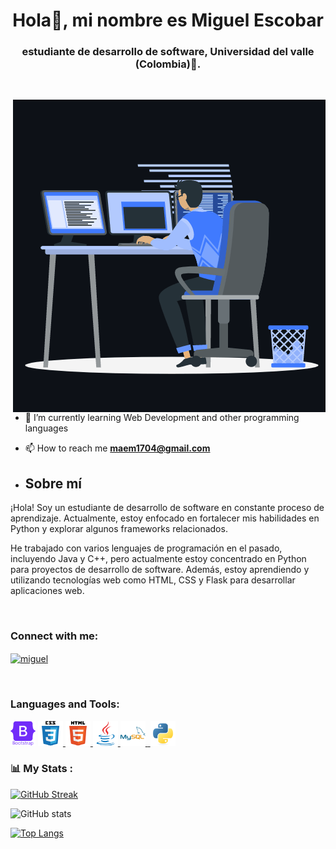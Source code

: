 
<h1 align="center">Hola👋, mi nombre es Miguel Escobar</h1>
<h3 align="center">estudiante de desarrollo de software, Universidad del valle (Colombia)🌟.</h3>

<br>

<p><img align="right" src="https://github.com/Mgsk8/Mgsk8/blob/main/animation_500_kxa883sd.gif" alt="mgsk8" /></p>


- 🌱 I’m currently learning Web Development and other programming languages

- 📫 How to reach me **maem1704@gmail.com**

- ## Sobre mí

¡Hola! Soy un estudiante de desarrollo de software en constante proceso de aprendizaje. Actualmente, estoy enfocado en fortalecer mis habilidades en Python y explorar algunos frameworks relacionados. 

He trabajado con varios lenguajes de programación en el pasado, incluyendo Java y C++, pero actualmente estoy concentrado en Python para proyectos de desarrollo de software. Además, estoy aprendiendo y utilizando tecnologías web como HTML, CSS y Flask para desarrollar aplicaciones web.


<br>

<h3 align="left">Connect with me:</h3>
<p align="left">
  <a href="https://www.instagram.com/miguel_escobar11/" target="blank"><img align="center"
      src="https://raw.githubusercontent.com/rahuldkjain/github-profile-readme-generator/master/src/images/icons/Social/instagram.svg"
      alt="miguel" height="30" width="40" /></a>
</p>

<br>

<h3 align="left">Languages and Tools:</h3>
<p align="left"> </a> <a href="https://getbootstrap.com" target="_blank" rel="noreferrer">
    <img src="https://raw.githubusercontent.com/devicons/devicon/master/icons/bootstrap/bootstrap-plain-wordmark.svg"
      alt="bootstrap" width="40" height="40" /></a> <a href="https://www.w3schools.com/css/" target="_blank"
    rel="noreferrer"> <img src="https://raw.githubusercontent.com/devicons/devicon/master/icons/css3/css3-original-wordmark.svg" alt="css3"
      width="40" height="40" /> </a> <a href="https://www.w3.org/html/" target="_blank" rel="noreferrer"> <img
      src="https://raw.githubusercontent.com/devicons/devicon/master/icons/html5/html5-original-wordmark.svg"
      alt="html5" width="40" height="40" /> </a> <a href="https://www.java.com" target="_blank" rel="noreferrer"> <img
      src="https://raw.githubusercontent.com/devicons/devicon/master/icons/java/java-original.svg" alt="java" width="40"
      height="40" /> <a href="https://www.mysql.com/" target="_blank" rel="noreferrer"> <img
      src="https://raw.githubusercontent.com/devicons/devicon/master/icons/mysql/mysql-original-wordmark.svg"
      alt="mysql" width="40" height="40" /> </a> </a> <a href="https://www.photoshop.com/en" target="_blank"
    rel="noreferrer"> <img <a href="https://www.python.org" target="_blank" rel="noreferrer"> <img
      src="https://raw.githubusercontent.com/devicons/devicon/master/icons/python/python-original.svg" alt="python"
      width="40" height="40" /> </a> 

<br>

### 📊 My Stats :

[![GitHub Streak](http://github-readme-streak-stats.herokuapp.com?user=Mgsk8&theme=onedark)](https://git.io/streak-stats)

![GitHub stats](https://github-readme-stats.vercel.app/api?username=Mgsk8&show_icons=true&theme=radical)

[![Top Langs](https://github-readme-stats.vercel.app/api/top-langs/?username=Mgsk8&theme=tokyonight)](https://github.com/anuraghazra/github-readme-stats)

